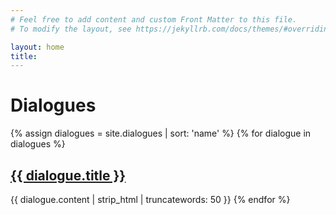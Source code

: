 ```yaml
---
# Feel free to add content and custom Front Matter to this file.
# To modify the layout, see https://jekyllrb.com/docs/themes/#overriding-theme-defaults

layout: home
title:
---
```


# Dialogues

{% assign dialogues = site.dialogues | sort: 'name' %}
{% for dialogue in dialogues %}

  <h2><a href="{{ dialogue.url | relative_url }}">{{ dialogue.title }}</a></h2>
  {{ dialogue.content | strip_html | truncatewords: 50 }}
{% endfor %}
